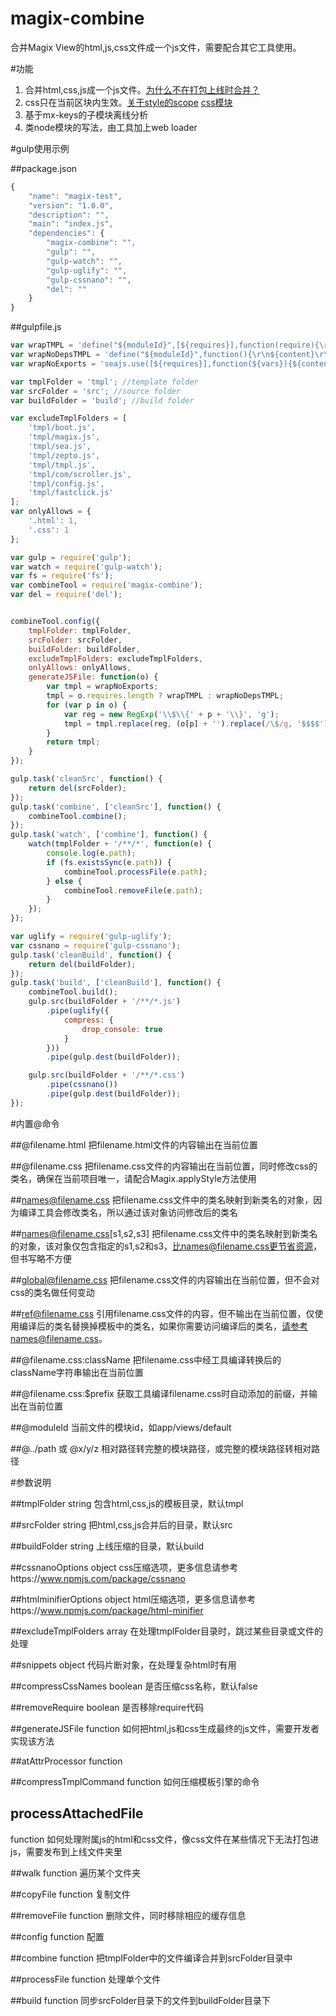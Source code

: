 # magix-combine
合并Magix View的html,js,css文件成一个js文件，需要配合其它工具使用。

#功能
1. 合并html,css,js成一个js文件。[为什么不在打包上线时合并？](https://github.com/thx/magix-combine/issues/5)
2. css只在当前区块内生效。[关于style的scope](https://github.com/thx/magix-combine/issues/6) [css模块](http://www.75team.com/post/1049.html)
3. 基于mx-keys的子模块离线分析
4. 类node模块的写法，由工具加上web loader

#gulp使用示例

##package.json

```js
{
    "name": "magix-test",
    "version": "1.0.0",
    "description": "",
    "main": "index.js",
    "dependencies": {
        "magix-combine": "",
        "gulp": "",
        "gulp-watch": "",
        "gulp-uglify": "",
        "gulp-cssnano": "",
        "del": ""
    }
}
```

##gulpfile.js

```js
var wrapTMPL = 'define("${moduleId}",[${requires}],function(require){\r\n/*${vars}*/\r\n${content}\r\n});';
var wrapNoDepsTMPL = 'define("${moduleId}",function(){\r\n${content}\r\n});';
var wrapNoExports = 'seajs.use([${requires}],function(${vars}){${content}});';

var tmplFolder = 'tmpl'; //template folder
var srcFolder = 'src'; //source folder
var buildFolder = 'build'; //build folder

var excludeTmplFolders = [
    'tmpl/boot.js',
    'tmpl/magix.js',
    'tmpl/sea.js',
    'tmpl/zepto.js',
    'tmpl/tmpl.js',
    'tmpl/com/scroller.js',
    'tmpl/config.js',
    'tmpl/fastclick.js'
];
var onlyAllows = {
    '.html': 1,
    '.css': 1
};

var gulp = require('gulp');
var watch = require('gulp-watch');
var fs = require('fs');
var combineTool = require('magix-combine');
var del = require('del');


combineTool.config({
    tmplFolder: tmplFolder,
    srcFolder: srcFolder,
    buildFolder: buildFolder,
    excludeTmplFolders: excludeTmplFolders,
    onlyAllows: onlyAllows,
    generateJSFile: function(o) {
        var tmpl = wrapNoExports;
        tmpl = o.requires.length ? wrapTMPL : wrapNoDepsTMPL;
        for (var p in o) {
            var reg = new RegExp('\\$\\{' + p + '\\}', 'g');
            tmpl = tmpl.replace(reg, (o[p] + '').replace(/\$/g, '$$$$'));
        }
        return tmpl;
    }
});

gulp.task('cleanSrc', function() {
    return del(srcFolder);
});
gulp.task('combine', ['cleanSrc'], function() {
    combineTool.combine();
});
gulp.task('watch', ['combine'], function() {
    watch(tmplFolder + '/**/*', function(e) {
        console.log(e.path);
        if (fs.existsSync(e.path)) {
            combineTool.processFile(e.path);
        } else {
            combineTool.removeFile(e.path);
        }
    });
});

var uglify = require('gulp-uglify');
var cssnano = require('gulp-cssnano');
gulp.task('cleanBuild', function() {
    return del(buildFolder);
});
gulp.task('build', ['cleanBuild'], function() {
    combineTool.build();
    gulp.src(buildFolder + '/**/*.js')
        .pipe(uglify({
            compress: {
                drop_console: true
            }
        }))
        .pipe(gulp.dest(buildFolder));

    gulp.src(buildFolder + '/**/*.css')
        .pipe(cssnano())
        .pipe(gulp.dest(buildFolder));
});
```

#内置@命令

##@filename.html
把filename.html文件的内容输出在当前位置

##@filename.css
把filename.css文件的内容输出在当前位置，同时修改css的类名，确保在当前项目唯一，请配合Magix.applyStyle方法使用

##names@filename.css
把filename.css文件中的类名映射到新类名的对象，因为编译工具会修改类名，所以通过该对象访问修改后的类名

##names@filename.css[s1,s2,s3]
把filename.css文件中的类名映射到新类名的对象，该对象仅包含指定的s1,s2和s3，比names@filename.css更节省资源，但书写略不方便

##global@filename.css
把filename.css文件的内容输出在当前位置，但不会对css的类名做任何变动

##ref@filename.css
引用filename.css文件的内容，但不输出在当前位置，仅使用编译后的类名替换掉模板中的类名，如果你需要访问编译后的类名，请参考names@filename.css。

##@filename.css:className
把filename.css中经工具编译转换后的className字符串输出在当前位置

##@filename.css:$prefix
获取工具编译filename.css时自动添加的前缀，并输出在当前位置

##@moduleId
当前文件的模块id，如app/views/default

##@../path 或 @x/y/z
相对路径转完整的模块路径，或完整的模块路径转相对路径




#参数说明

##tmplFolder
string 包含html,css,js的模板目录，默认tmpl

##srcFolder
string 把html,css,js合并后的目录，默认src

##buildFolder
string 上线压缩的目录，默认build

##cssnanoOptions
object css压缩选项，更多信息请参考https://www.npmjs.com/package/cssnano

##htmlminifierOptions
object html压缩选项，更多信息请参考https://www.npmjs.com/package/html-minifier

##excludeTmplFolders
array 在处理tmplFolder目录时，跳过某些目录或文件的处理

##snippets
object 代码片断对象，在处理复杂html时有用

##compressCssNames
boolean 是否压缩css名称，默认false

##removeRequire
boolean 是否移除require代码

##generateJSFile
function 如何把html,js和css生成最终的js文件，需要开发者实现该方法

##atAttrProcessor
function

##compressTmplCommand
function 如何压缩模板引擎的命令
## processAttachedFile
function 如何处理附属js的html和css文件，像css文件在某些情况下无法打包进js，需要发布到上线文件夹里

##walk
function 遍历某个文件夹

##copyFile
function 复制文件

##removeFile
function 删除文件，同时移除相应的缓存信息

##config
function 配置

##combine
function 把tmplFolder中的文件编译合并到srcFolder目录中

##processFile
function 处理单个文件

##build
function 同步srcFolder目录下的文件到buildFolder目录下
